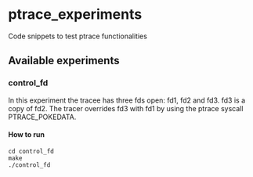 # ptrace_experiments
Code snippets to test ptrace functionalities


## Available experiments

### control_fd
In this experiment the tracee has three fds open: fd1, fd2 and fd3.
fd3 is a copy of fd2.
The tracer overrides fd3 with fd1 by using the ptrace syscall PTRACE_POKEDATA.

#### How to run
```
cd control_fd
make
./control_fd
```
